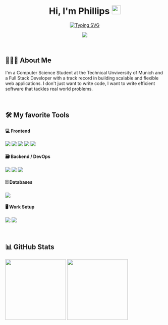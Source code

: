 <h1 align="center"> 
  Hi, I'm Phillips 
    <img src="https://media.giphy.com/media/hvRJCLFzcasrR4ia7z/giphy.gif" width="28px" height="28px">
</h1>


<p align="center">
<a href="https://git.io/typing-svg">
  <img src="https://readme-typing-svg.herokuapp.com?font=Roboto&size=32&duration=4000&pause=1000&color=00BCD4&center=true&vCenter=true&width=440&lines=I'm+a+Full+Stack+Developer;I+make+ideas+come+to+life" alt="Typing SVG" />
  </a>
</p>

<p align="center">
	<a href="https://www.linkedin.com/in/phillips-uwumarogie-80b56ab1/">
		<img src="https://img.shields.io/badge/LinkedIn-0077B5?style=for-the-badge&logo=linkedin&logoColor=white"/>
	</a>
</p>
<br />


## 🧑🏻‍💻 About Me


I'm a Computer Science Student at the Technical Unviversity of Munich and a Full Stack Developer with a track record in building scalable and flexible web applications.
I don't just want to write code, I want to write efficient software that tackles real world problems. 

<br />

## 🛠️ My favorite Tools


<h4>💻 Frontend</h3>
<p>
	<img src="https://img.shields.io/badge/React-20232A?style=for-the-badge&logo=react&logoColor=61DAFB"/>
	<img src="https://img.shields.io/badge/Tailwind CSS-E34F26?style=for-the-badge&logo=Tailwind CSS&logoColor=#06B6D4"/>
	<img src="https://img.shields.io/badge/CSS3-1572B6?style=for-the-badge&logo=css3&logoColor=#1572B6"/>
	<img src="https://img.shields.io/badge/Next Js-007FFF?style=for-the-badge&logo=next.js&logoColor=#000000"/>
		<img src="https://img.shields.io/badge/Remix-000000?style=for-the-badge&logo=remix&logoColor="white"/>
</p>

<h4>🗃 Backend / DevOps</h3>
<p>
	<img src="https://img.shields.io/badge/TypeScript-007ACC?style=for-the-badge&logo=typescript&logoColor=white"/>
	<img src="https://img.shields.io/badge/Python-FFD43B?style=for-the-badge&logo=python&logoColor=blue"/>
 		<img src="https://img.shields.io/badge/Docker-2CA5E0?style=for-the-badge&logo=docker&logoColor=white"/>
</p>

<h4>🗄 Databases</h3>
<p>
	<img src="https://img.shields.io/badge/PostgreSQL-316192?style=for-the-badge&logo=postgresql&logoColor=white"/>
</p>

<h4>🖥 Work Setup</h3>
<p>
	<img src="https://img.shields.io/badge/GIT-E44C30?style=for-the-badge&logo=git&logoColor=white">
 	<img src="https://img.shields.io/badge/WebStorm-316192?style=for-the-badge&logo=webstorm&logoColor=white"/>
</p>
<br />

## 📊 GitHub Stats

<p>
	<img src="https://github-readme-stats.vercel.app/api?username=uwumarogie"&layout=compact&theme="react" height="192px"/>
	<img src="https://github-readme-stats.vercel.app/api/top-langs/?username=uwumarogie&layout=compact&theme=react" height="192px">
</p>
